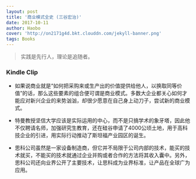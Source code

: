```yaml
---
layout: post
title: '商业模式全史 (三谷宏治)'
date: 2017-10-11
author: Haobo
cover: 'http://on2171g4d.bkt.clouddn.com/jekyll-banner.png'
tags: Books
---
```


> 实践是先行人，理论是追随者。

### Kindle Clip

* 如果说商业就是“如何把采购来或生产出的价值提供给他人，以换取同等价值”的话，那么这些要素的组合便可谓是商业模式。多数大企业都关心如何才能应对新兴企业的来势汹汹，却很少愿意在自己身上动刀子，尝试新的商业模式。

* 特曼教授坚信大学应该是实际运用的中心，而不是只搞学术的象牙塔，因此他不仅聘请名师，加强研究生教育，还在硅谷申请了4000公顷土地，用于高科技企业的引进，用实际行动推动了斯坦福产业园区的诞生。

* 思科公司虽然是一家设备制造商，但它并不局限于公司内部的技术，能买的技术就买，不能买的技术就通过企业并购或者合作的方法将其收入囊中。另外，思科公司还向业界公开了主要技术，让思科成为业界标准，让产品在全球广为应用。

